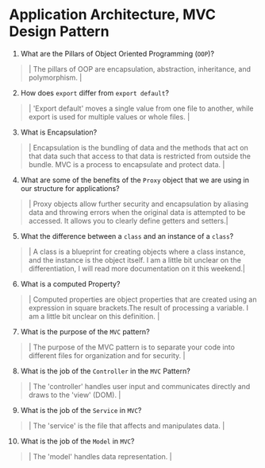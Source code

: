 # Application Architecture, MVC Design Pattern
01. What are the Pillars of Object Oriented Programming (`OOP`)?
  
  > | The pillars of OOP are encapsulation, abstraction, inheritance, and polymorphism. |

02. How does `export` differ from `export default`?
  
  > | 'Export default' moves a single value from one file to another, while export is used for multiple values or whole files. |

03. What is Encapsulation?
  
  > | Encapsulation is the bundling of data and the methods that act on that data such that access to that data is restricted from outside the bundle. MVC is a process to encapsulate and protect data. |

04. What are some of the benefits of the `Proxy` object that we are using in our structure for applications?
  
  > | Proxy objects allow further security and encapsulation by aliasing data and throwing errors when the original data is attempted to be accessed. It allows you to clearly define getters and setters.|

05. What the difference between a `class` and an instance of a `class`?
  
  > | A class is a blueprint for creating objects where a class instance, and the instance is the object itself. I am a little bit unclear on the differentiation, I will read more documentation on it this weekend.|

06. What is a computed Property?
  
  > | Computed properties are object properties that are created using an expression in square brackets.The result of processing a variable. I am a little bit unclear on this definition. |

07. What is the purpose of the `MVC` pattern?
  
  > | The purpose of the MVC pattern is to separate your code into different files for organization and for security. |

08. What is the job of the `Controller` in the `MVC` Pattern?
  
  > | The 'controller' handles user input and communicates directly and draws to the 'view' (DOM). |

09. What is the job of the `Service` in `MVC`?
  
  > | The 'service' is the file that affects and manipulates data. |

10. What is the job of the `Model` in `MVC`?
  
  > | The 'model' handles data representation. |    
